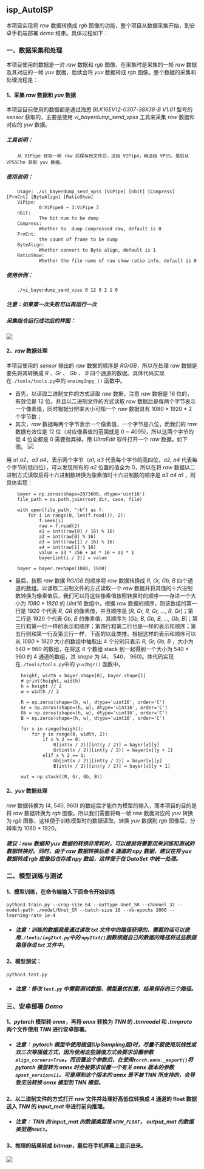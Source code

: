 ## **isp_AutoISP**
本项目实现将 _raw_ 数据转换成 _rgb_ 图像的功能，整个项目从数据采集开始，到安卓手机端部署 *demo* 结束。具体过程如下：

### **一、数据采集和处理**
本项目使用的数据是一对 _raw_ 数据和 _rgb_ 图像，在采集时是采集的一帧 _raw_ 数据及其对应的一帧 _yuv_ 数据，后续会将 _yuv_ 数据转成 _rgb_ 图像。整个数据的采集和处理流程是：

#### 1、采集 _raw_ 数据和 _yuv_ 数据
本项目目前使用的数据都是通过海思 _BLK16EV12-0307-38X38-B V1.01_ 型号的 _sensor_ 获取的，主要是使用 _vi_bayerdump_send_vpss_ 工具来采集 _raw_ 数据和对应的 _yuv_ 数据。
##### 工具说明：
        从 VIPipe 获取一帧 raw 后保存到文件后，送给 VIPipe，再送给 VPSS，最后从 VPSSChn 获取 yuv 数据。
##### 使用说明：
        Usage: ./vi_bayerdump_send_vpss [ViPipe] [nbit] [Compress] [FrmCnt] [ByteAlign] [RatioShow]
        ViPipe: 
                0:ViPipe0 ~ 3:ViPipe 3
        nbit: 
                The bit num to be dump
        Compress: 
                Whether to  dump compressed raw, default is 0
        FrmCnt: 
                the count of frame to be dump
        ByteAlign: 
                Whether convert to Byte align, default is 1
        RatioShow: 
                Whether the file name of raw show ratio info, default is 0
##### 使用示例：
        ./vi_bayerdump_send_vpss 0 12 0 2 1 0

##### 注意：如果第一次失败可以再运行一次

##### 采集指令运行成功后的样图：
![](./figures/image1.jpg)

#### 2、_raw_ 数据处理
本项目使用的 _sensor_ 输出的 _raw_ 数据的顺序是 _RG/GB_，所以在处理 _raw_ 数据是要先将其转换成 _R_ 、_Gr_ 、 _Gb_ 、 _B_ 四个通道的数据。具体代码实现在`./tools/tools.py`中的 `oneimg2npy_()` 函数中。 
* 首先，以读取二进制文件的方式读取 _raw_ 数据，注意 _raw_ 数据是 16 位的，有效位是 12 位。并且以二进制文件的方式读取 _raw_ 数据后是每两个字节表示一个像素值，同时根据分辨率大小可知一个 _raw_ 数据具有 1080 * 1920 * 2 个字节数；
* 其次，_raw_ 数据每两个字节表示一个像素值，一个字节是八位，而我们的 _raw_ 数据有效位是 12 位（对应像素值的范围就是 0 ~ 4095)，所以这两个字节的低 4 位全都是 0 需要抛弃掉。用 *UltraEdit* 软件打开一个 _raw_ 数据，如下图。
![](./figures/image3.png)

用 _a1 a2_，_a3 a4_，表示两个字节（*a1, a3* 代表每个字节的高四位，_a2, a4_ 代表每个字节的低四位），可以发现所有的 _a2_ 位置的值全为 0，所以在将 _raw_ 数据以二进制方式读取后将十六进制数转换为像素值时十六进制数的顺序是 _a3 a4 a1_ ，则具体实现：
        
        bayer = np.zeros(shape=2073600, dtype='uint16')
        file_path = os.path.join(root_dir, case, file)

        with open(file_path, "rb") as f:
            for i in range(0, len(f.read()), 2):
                f.seek(i)
                raw = f.read(2)
                a1 = int((raw[0] / 16) % 16)
                a2 = int(raw[0] % 16)
                a3 = int((raw[1] / 16) % 16)
                a4 = int(raw[1] % 16)
                value = a3 * 256 + a4 * 16 + a1 * 1
                bayer[int(i / 2)] = value

        bayer = bayer.reshape(1080, 1920)
    
* 最后，按照 _raw_ 数据 _RG/GB_ 的顺序将 _raw_ 数据转换成 _R, Gr, Gb, B_ 四个通道的数组。以读取二进制文件的方式读取一个 _raw_ 数据并将其值的十六进制数转换为像素值后，我们可以将这些像素值按照转换时的顺序一一存进一个大小为 _1080 * 1920_ 的 _Uint16_ 数组中。根据 _raw_ 数据的顺序，则该数组的第一行是 1920 个代表 _R, GR_ 的像素值，并且顺序是 [_R, Gr, R, Gr, ..., R, Gr_]；第二行是 1920 个代表 _Gb, B_ 的像素值，其顺序为 [_Gb, B, Gb, B, ..., Gb, B_]；第三行和第一行一样的表示和顺序；第四行和第二行也是一样的表示和顺序；第五行则和第一行及第三行一样，下面的以此类推。根据这样的表示和顺序可以从 _1080 * 1920_ 大小的数组中抽取出 4 个分别只表示 _R, Gr, Gb, B_ ，大小为 540 * 960 的数组，在将这 4 个数组 stack 到一起得到一个大小为 540 * 960 的 4 通道的数组，其 _shape_ 为 (4， 540， 960)。体代码实现在`./tools/tools.py`中的 `yuv2bgr()` 函数中。

        height, width = bayer.shape[0], bayer.shape[1]
        # print(height, width)
        h = height // 2
        w = width // 2

        R = np.zeros(shape=(h, w), dtype='uint16', order='C')
        Gr = np.zeros(shape=(h, w), dtype='uint16', order='C')
        Gb = np.zeros(shape=(h, w), dtype='uint16', order='C')
        B = np.zeros(shape=(h, w), dtype='uint16', order='C')

        for x in range(height):
            for y in range(0, width, 2):
                if x % 2 == 0:
                    R[int(x / 2)][int(y / 2)] = bayer[x][y]
                    Gr[int(x / 2)][int(y / 2)] = bayer[x][y + 1]
                elif x % 2 == 1:
                    Gb[int(x / 2)][int(y / 2)] = bayer[x][y]
                    B[int(x / 2)][int(y / 2)] = bayer[x][y + 1]

        out = np.stack((R, Gr, Gb, B))

#### 2、_yuv_ 数据处理
_raw_ 数据转换为 (4, 540, 960) 的数组后才能作为模型的输入，而本项目的目的是将 _raw_ 数据转换为 _rgb_ 图像。所以我们需要将每一帧 _raw_ 数据对应的 _yuv_ 转换为 _rgb_ 图像，这样便于训练模型时的数据读取。转换 _yuv_ 数据到 _rgb_ 图像后，分辨率为 1080 * 1920。

##### **建议**：_raw_ 数据和 _yuv_ 数据的转换非常耗时，可以提前将需要用来训练和测试的数据转换好。同时，由于 _raw_ 数据转换后是 4 通道的 _npy_ 数据，建议在将 _yuv_ 数据转成 _rgb_ 图像后也存成 _npy_ 数组，这样便于在 _DataSet_ 中统一处理。

### **二、模型训练与测试**

#### 1、模型训练，在命令端输入下面命令开始训练
    python3 train.py --crop-size 64 --outtype Unet_SR --channel 32 --model-path ./model/Unet_SR --batch-size 16 --nb-epochs 2000 --learning-rate 1e-4
* ##### 注意：训练的数据我是通过读取 _txt_ 文件中的路径获得的，需要的话可以使用`./tools/img2txt.py`中的 `npy2txt()`函数根据自己的数据的路径将这些数据路径存进 _txt_ 文件中，

#### 2、模型测试：
    python3 test.py
* ##### 注意：修改 `test.py` 中需要测试数据、模型最优权重，结果保存的三个路径。

### **三、安卓部署 _Demo_**

#### 1、_pytorch_ 模型转 _onnx_，再将 _onnx_ 转换为 _TNN_ 的 _.tnnmodel_ 和 _.tnnproto_ 两个文件使用 _TNN_ 进行安卓部署。
* ##### 注意： _pytorch_ 模型中使用插值(UpSampling层)时，尽量不要使用双线性或双三次等插值方式，因为使用这些插值方式会要求设置参数`align_corners=True`。而设置这个参数后，在使用`torch.onnx._export()`将 _pytorch_ 模型转为 _onnx_ 时会被要求设置一个有关 _onnx_ 版本的参数`opset_version=11`。可是得到这个版本的 _onnx_ 是不被 _TNN_ 所支持的，会导致无法转换 _onnx_ 模型到 _TNN_ 模型。 

#### 2、以二进制文件的方式打开 _raw_ 文件并处理好高低位转换成 4 通道的 float 数据送入 _TNN_ 的 _input_mat_ 中进行前向推理。
* ##### 注意： _TNN_ 的 _input_mat_ 的数据类型是 `NCHW_FLOAT`， _output_mat_ 的数据类型是`N8UC3`。

#### 3、推理的结果转成 _bitmap_，最后在手机屏幕上显示出来。
![](./figures/image2.jpg)
